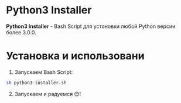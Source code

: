 # Python3 Installer
**Python3 Installer** - Bash Script для устоновки любой Python версии более 3.0.0.

# Установка и использовани
1. Запускаем Bash Script:
```sh
sh python3-installer.sh
```
2. Запускаем и радуемся 😊!
